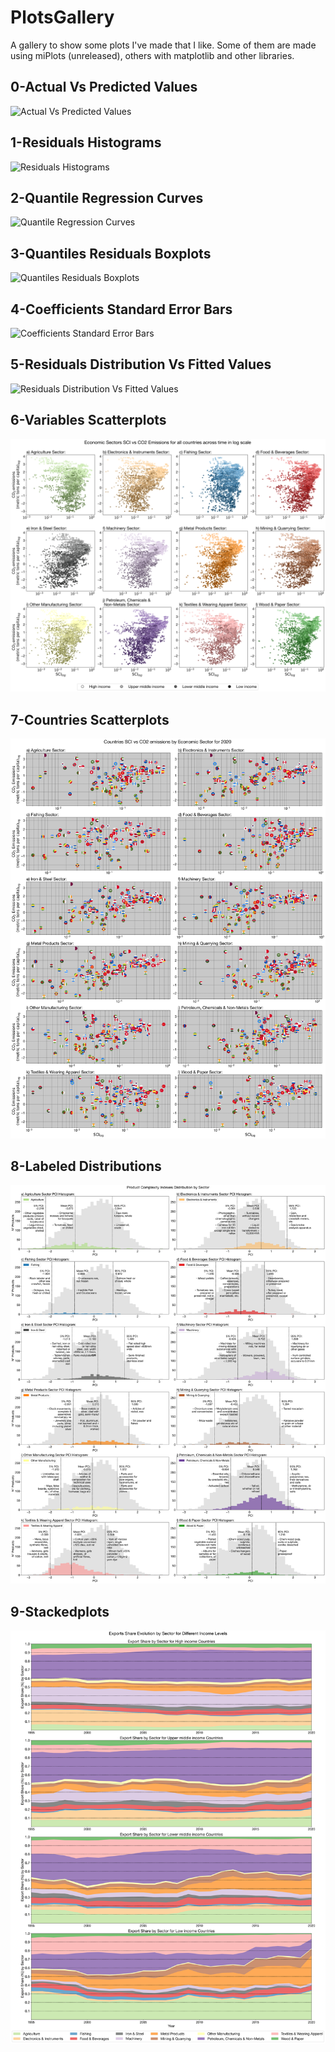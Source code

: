 # PlotsGallery
A gallery to show some plots I've made that I like.
Some of them are made using miPlots (unreleased), others with matplotlib and other libraries.

## 0-Actual Vs Predicted Values
![Actual Vs Predicted Values](https://github.com/montanon/PlotsGallery/blob/master/plots/0-actual_vs_predicted_values.png)

## 1-Residuals Histograms
![Residuals Histograms](https://github.com/montanon/PlotsGallery/blob/master/plots/1-residuals_histograms.png)

## 2-Quantile Regression Curves
![Quantile Regression Curves](https://github.com/montanon/PlotsGallery/blob/master/plots/2-quantile_regression_curves.png)

## 3-Quantiles Residuals Boxplots
![Quantiles Residuals Boxplots](https://github.com/montanon/PlotsGallery/blob/master/plots/3-quantiles_residuals_boxplots.png)

## 4-Coefficients Standard Error Bars
![Coefficients Standard Error Bars](https://github.com/montanon/PlotsGallery/blob/master/plots/4-coefficients_standard_error_bars.png)

## 5-Residuals Distribution Vs Fitted Values
![Residuals Distribution Vs Fitted Values](https://github.com/montanon/PlotsGallery/blob/master/plots/5-residuals_distribution_vs_fitted_values.png)

## 6-Variables Scatterplots
![Variables Scatterplots](https://github.com/montanon/PlotsGallery/blob/master/plots/6-variables_scatterplots.png)

## 7-Countries Scatterplots
![Countries Scatterplots](https://github.com/montanon/PlotsGallery/blob/master/plots/7-countries_scatterplots.png)

## 8-Labeled Distributions
![Labeled Distributions](https://github.com/montanon/PlotsGallery/blob/master/plots/8-labeled_distributions.png)

## 9-Stackedplots
![Stackedplots](https://github.com/montanon/PlotsGallery/blob/master/plots/9-stackedplots.png)

